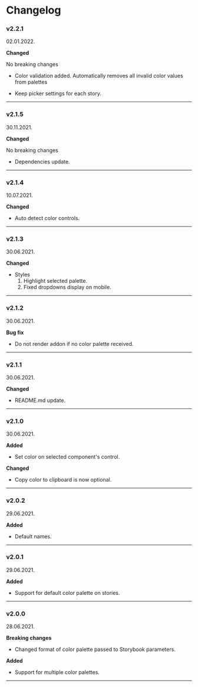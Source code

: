 # Changelog

### v2.2.1

02.01.2022.

**Changed**

No breaking changes

* Color validation added.
    Automatically removes all invalid color values from palettes

* Keep picker settings for each story.

-----

### v2.1.5

30.11.2021.

**Changed**

No breaking changes

* Dependencies update.

-----

### v2.1.4

10.07.2021.

**Changed**

* Auto detect color controls.

-----

### v2.1.3

30.06.2021.

**Changed**

* Styles
    1. Highlight selected palette.
    2. Fixed dropdowns display on mobile.

-----

### v2.1.2

30.06.2021.

**Bug fix**

* Do not render addon if no color palette received.

-----

### v2.1.1

30.06.2021.

**Changed**

* README.md update.

-----

### v2.1.0

30.06.2021.

**Added**

* Set color on selected component's control.

**Changed**

* Copy color to clipboard is now optional.

-----

### v2.0.2

29.06.2021.

**Added**

* Default names.

-----

### v2.0.1

29.06.2021.

**Added**

* Support for default color palette on stories.

-----

### v2.0.0

28.06.2021.

**Breaking changes**

* Changed format of color palette passed to Storybook parameters.

**Added**

* Support for multiple color palettes.

-----